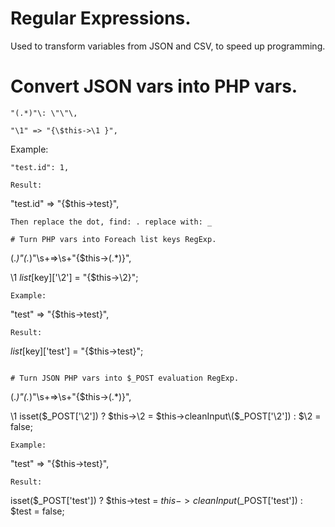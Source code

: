 # Regular Expressions.

Used to transform variables from JSON and CSV, to speed up programming.

# Convert JSON vars into PHP vars.
```
"(.*)"\: \"\"\,

"\1" => "{\$this->\1 }",
```
Example:
```
"test.id": 1,

Result:
```
"test.id" => "{$this->test}",
```
Then replace the dot, find: . replace with: _

# Turn PHP vars into Foreach list keys RegExp.
```
(.*)"(.*)"\s+=>\s+"\{\$this->(.*)\}"\,

\1 $list[$key]['\2'] = "{$this->\2}";
```
Example:
```
"test" => "{$this->test}",
```
Result:
```
$list[$key]['test'] =  "{$this->test}";
```

# Turn JSON PHP vars into $_POST evaluation RegExp.
```
(.*)"(.*)"\s+=>\s+"\{\$this->(.*)\}"\,

\1 isset\($_POST['\2']\) ? $this->\2 = $this->cleanInput\($_POST['\2']\) : $\2 = false;  
```
Example:
```
"test" => "{$this->test}",
```
Result:
```
isset($_POST['test']) ? $this->test = $this->cleanInput($_POST['test']) : $test = false; 
```

